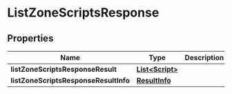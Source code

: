 # ListZoneScriptsResponse

## Properties
Name | Type | Description | Notes
------------ | ------------- | ------------- | -------------
**listZoneScriptsResponseResult** | [**List&lt;Script&gt;**](Script.md) |  |  [optional]
**listZoneScriptsResponseResultInfo** | [**ResultInfo**](ResultInfo.md) |  |  [optional]
